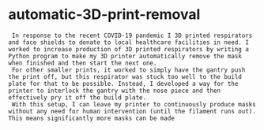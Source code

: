 # automatic-3D-print-removal
     In response to the recent COVID-19 pandemic I 3D printed respirators and face shields to donate to local healthcare facilities in need. I worked to increase production of 3D printed respirators by writing a Python program to make my 3D printer automatically remove the mask when finished and then start the next one.
     For other smaller prints, it worked to simply have the gantry push the print off, but this respirator was stuck too well to the build plate for that to be possible. Instead, I developed a way for the printer to interlock the gantry with the nose piece and then effectively pry it off the build plate.
     With this setup, I can leave my printer to continuously produce masks without any need for human intervention (until the filament runs out). This means significantly more masks can be made

